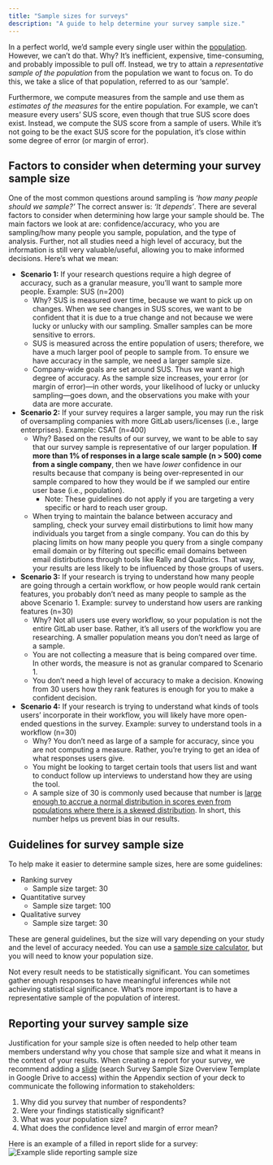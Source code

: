 ```yaml
---
title: "Sample sizes for surveys"
description: "A guide to help determine your survey sample size."
---
```


In a perfect world, we’d sample every single user within the [population](https://statsandr.com/blog/what-is-the-difference-between-population-and-sample/).  However, we can’t do that. Why? It’s inefficient, expensive, time-consuming, and probably impossible to pull off.  Instead, we try to attain a *representative sample of the population* from the population we want to focus on. To do this, we take a slice of that population, referred to as our ‘sample’.

Furthermore, we compute measures from the sample and use them as *estimates of the measures* for the entire population. For example, we can’t measure every users’ SUS score, even though that true SUS score does exist. Instead, we compute the SUS score from a sample of users. While it’s not going to be the exact SUS score for the population, it’s close within some degree of error (or margin of error).

## Factors to consider when determing your survey sample size

One of the most common questions around sampling is *‘how many people should we sample?’*  The correct answer is: *‘It depends’*. There are several factors to consider when determining how large your sample should be. The main factors we look at are: confidence/accuracy, who you are sampling/how many people you sample, population, and the type of analysis. Further, not all studies need a high level of accuracy, but the information is still very valuable/useful, allowing you to make informed decisions. Here’s what we mean:

- **Scenario 1:** If your research questions require a high degree of accuracy, such as a granular measure, you’ll want to sample more people. Example: SUS (n=200)
     - Why? SUS is measured over time, because we want to pick up on changes. When we see changes in SUS scores, we want to be confident that it is due to a true change and not because we were lucky or unlucky with our sampling. Smaller samples can be more sensitive to errors.
     - SUS is measured across the entire population of users; therefore, we have a much larger pool of people to sample from. To ensure we have accuracy in the sample, we need a larger sample size.
     - Company-wide goals are set around SUS. Thus we want a high degree of accuracy. As the sample size increases, your error (or margin of error)—in other words, your likelihood of lucky or unlucky sampling—goes down, and the observations you make with your data are more accurate.
- **Scenario 2:** If your survey requires a larger sample, you may run the risk of oversampling companies with more GitLab users/licenses (i.e., large enterprises). Example: CSAT (n=400)
     - Why? Based on the results of our survey, we want to be able to say that our survey sample is representative of our larger population. **If more than 1% of responses in a large scale sample (n > 500) come from a single company**, then we have *lower* confidence in our results because that company is being over-represented in our sample compared to how they would be if we sampled our entire user base (i.e., population).
        - Note: These guidelines do not apply if you are targeting a very specific or hard to reach user group.
     - When trying to maintain the balance between accuracy and sampling, check your survey email distirbutions to limit how many individuals you target from a single company. You can do this by placing limits on how many people you query from a single company email domain or by filtering out specific email domains between email distirbutions through tools like Rally and Qualtrics. That way, your results are less likely to be influenced by those groups of users.
- **Scenario 3:** If your research is trying to understand how many people are going through a certain workflow, or how people would rank certain features, you probably don’t need as many people to sample as the above Scenario 1. Example: survey to understand how users are ranking features (n=30)
     - Why? Not all users use every workflow, so your population is not the entire GitLab user base. Rather, it’s all users of the workflow you are researching. A smaller population means you don’t need as large of a sample.
     - You are not collecting a measure that is being compared over time. In other words, the measure is not as granular compared to Scenario 1.
     - You don’t need a high level of accuracy to make a decision. Knowing from 30 users how they rank features is enough for you to make a confident decision.
- **Scenario 4:** If your research is trying to understand what kinds of tools users’ incorporate in their workflow, you will likely have more open-ended questions in the survey. Example: survey to understand tools in a workflow (n=30)
     - Why?  You don’t need as large of a sample for accuracy, since you are not computing a measure. Rather, you’re trying to get an idea of what responses users give.
     - You might be looking to target certain tools that users list and want to conduct follow up interviews to understand how they are using the tool.
     - A sample size of 30 is commonly used because that number is [large enough to accrue a normal distribution in scores even from populations where there is a skewed distribution](https://www.ncbi.nlm.nih.gov/pmc/articles/PMC5370305/). In short, this number helps us prevent bias in our results.

## Guidelines for survey sample size

To help make it easier to determine sample sizes, here are some guidelines:

- Ranking survey
     - Sample size target: 30
- Quantitative survey
     - Sample size target: 100
- Qualitative survey
     - Sample size target: 30

These are general guidelines, but the size will vary depending on your study and the level of accuracy needed. You can use a [sample size calculator](https://www.qualtrics.com/blog/calculating-sample-size/), but you will need to know your population size.

Not every result needs to be statistically significant. You can sometimes gather enough responses to have meaningful inferences while not achieving statistical significance. What’s more important is to have a representative sample of the population of interest.

## Reporting your survey sample size

Justification for your sample size is often needed to help other team members understand why you chose that sample size and what it means in the context of your results. When creating a report for your survey, we recommend adding a [slide](https://docs.google.com/presentation/d/1DbZpSovUe-HE-d3-madXk8jBZwCLwvy0yt5Da0Wr5f4/copy) (search Survey Sample Size Overview Template in Google Drive to access) within the Appendix section of your deck to communicate the following information to stakeholders:
1. Why did you survey that number of respondents?
2. Were your findings statistically significant?
3. What was your population size?
4. What does the confidence level and margin of error mean?

Here is an example of a filled in report slide for a survey:
![Example slide reporting sample size](/handbook/product/ux/ux-research/surveys/Example_slide_reporting_sample_size1.png)
